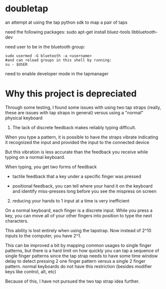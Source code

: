 # doubletap

an attempt at using the tap python sdk to map a pair of taps

need the following packages:
sudo apt-get install bluez-tools libbluetooth-dev

need user to be in the bluetooth group: 

```
sudo usermod -G bluetooth -a <username>
#and can reload groups in this shell by running: 
su - $USER
```

need to enable developer mode in the tapmanager


# Why this project is depreciated

Through some testing, I found some issues with using two tap straps (really, these are issues with tap straps in general) versus using a "normal" physical keyboard

1) The lack of discrete feedback makes reliably typing difficult.

When you type a pattern, it is possible to have the straps vibrate indicating it recognized the input and provided the input to the connected device

But this vibration is less accurate than the feedback you receive while typing on a normal keyboard.

When typing, you get two forms of feedback

- tactile feedback that a key under a specific finger was pressed

- positional feedback, you can tell where your hand it on the keyboard and identify miss-presses long before you see the mispress on screen


2) reducing your hands to 1 input at a time is very inefficient

On a normal keyboard, each finger is a discrete input. While you press a key, you can move all of your other fingers into position to type the next characters.

This ability is lost entirely when using the tapstrap. Now instead of 2^10 inputs to the computer, you have 2^1.

This can be improved a bit by mapping common usages to single finger patterns, but there is a hard limit on how quickly you can tap a sequence of
single finger patterns since the tap strap needs to have some time window delay to detect pressing 2 one finger pattern versus a single 2 finger pattern.
normal keyboards do not have this restriction (besides modifier keys like control, alt, etc)


Because of this, I have not pursued the two tap strap idea further.
